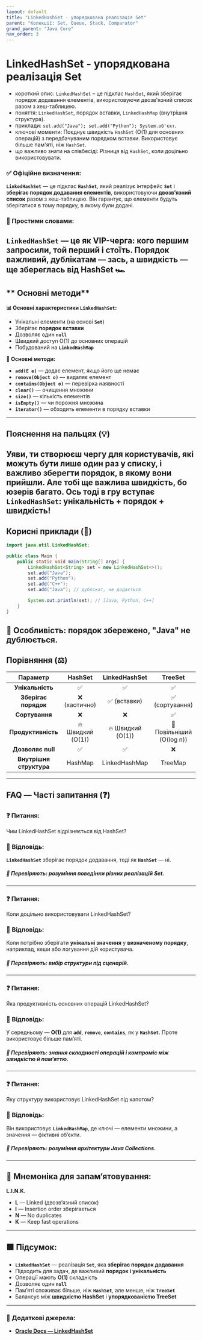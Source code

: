 ```yaml
---
layout: default
title: "LinkedHashSet - упорядкована реалізація Set"
parent: "Колекції: Set, Queue, Stack, Comparator"
grand_parent: "Java Core"
nav_order: 3
---
```


# LinkedHashSet - упорядкована реалізація Set

*   короткий опис: `LinkedHashSet` – це підклас `HashSet`, який зберігає порядок додавання елементів, використовуючи двозв'язний список разом з хеш-таблицею.
*   поняття: `LinkedHashSet`, порядок вставки, `LinkedHashMap` (внутрішня структура).
*   приклади: `set.add("Java"); set.add("Python"); System.об'єкт`.
*   ключові моменти: Поєднує швидкість `HashSet` (O(1) для основних операцій) з передбачуваним порядком вставки. Використовує більше пам'яті, ніж `HashSet`.
*   що важливо знати на співбесіді: Різниця від `HashSet`, коли доцільно використовувати.
### **✅ Офіційне визначення:**

**`LinkedHashSet`** — це підклас **`HashSet`**, який реалізує інтерфейс **`Set`** і **зберігає порядок додавання елементів**, використовуючи **двозв’язний список** разом з хеш-таблицею. Він гарантує, що елементи будуть зберігатися в тому порядку, в якому були додані.

### **🧠 Простими словами:**

**`LinkedHashSet`** — це як **VIP**\-черга: кого першим запросили, той перший і стоїть. Порядок важливий, дублікатам — зась, а швидкість — ще збереглась від **HashSet** 🏎️
---

## ** Основні методи**

**📊 Основні характеристики `LinkedHashSet`:**

* Унікальні елементи (на основі **`Set`**)
* Зберігає **порядок вставки**
* Дозволяє один **`null`**
* Швидкий доступ O(1) до основних операцій
* Побудований на **`LinkedHashMap`**

**📌 Основні методи:**

* **`add(E e)`** — додає елемент, якщо його ще немає
* **`remove(Object o)`** — видаляє елемент
* **`contains(Object o)`** — перевірка наявності
* **`clear()`** — очищення множини
* **`size()`** — кількість елементів
* **`isEmpty()`** — чи порожня множина
* **`iterator()`** — обходить елементи в порядку вставки

---

## **Пояснення на пальцях (💡)**

Уяви, ти створюєш чергу для користувачів, які можуть бути лише один раз у списку, і важливо зберегти **порядок, в якому вони прийшли**. Але тобі ще важлива швидкість, бо юзерів багато. Ось тоді в гру вступає **`LinkedHashSet`**: унікальність \+ порядок \+ швидкість\!
---

## **Корисні приклади (🧪)**

```java
import java.util.LinkedHashSet;

public class Main {
    public static void main(String[] args) {
        LinkedHashSet<String> set = new LinkedHashSet<>();
        set.add("Java");
        set.add("Python");
        set.add("C++");
        set.add("Java"); // дублікат, не додається

        System.out.println(set); // [Java, Python, C++]
    }
}
```
**🧪 Особливість:** порядок збережено, "Java" не дублюється.
---

## **Порівняння (⚖️)**

| Параметр | HashSet | LinkedHashSet | TreeSet |
| :---: | :---: | :---: | :---: |
| **Унікальність** | ✅ | ✅ | ✅ |
| **Зберігає порядок** | ❌ (хаотично) | ✅ (вставки) | ✅ (сортування) |
| **Сортування** | ❌ | ❌ | ✅ |
| **Продуктивність** | 🔥 Швидкий (O(1)) | 🔥 Швидкий (O(1)) | 🐢 Повільніший (O(log n)) |
| **Дозволяє null** | ✅ | ✅ | ❌ |
| **Внутрішня структура** | HashMap | LinkedHashMap | TreeMap |

---

## **FAQ — Часті запитання (❓)**

### **❓ Питання:**

 Чим LinkedHashSet відрізняється від HashSet?

### **💬 Відповідь:**





**`LinkedHashSet`** зберігає порядок додавання, тоді як **`HashSet`** — ні.

##### **📌 Перевіряють: розуміння поведінки різних реалізацій Set.**

---

### **❓ Питання:**

 Коли доцільно використовувати LinkedHashSet?

### **💬 Відповідь:**





Коли потрібно зберігати **унікальні значення** у **визначеному порядку**, наприклад, кеши або логування дій користувача.

##### **📌 Перевіряють: вибір структури під сценарій.**

---

### **❓ Питання:**

 Яка продуктивність основних операцій LinkedHashSet?

### **💬 Відповідь:**





У середньому — **O(1)** для **`add`**, **`remove`**, **`contains`**, як у **`HashSet`**. Проте використовує більше пам’яті.

##### **📌 Перевіряють: знання складності операцій і компроміс між швидкістю й памʼяттю.**

---

### **❓ Питання:**

 Яку структуру використовує LinkedHashSet під капотом?

### **💬 Відповідь:**





Він використовує **`LinkedHashMap`**, де ключі — елементи множини, а значення — фіктивні обʼєкти.

##### **📌 Перевіряють: розуміння архітектури Java Collections.**

---

## **🧠 Мнемоніка для запам’ятовування:**

**L.I.N.K.**

* **L** — Linked (двозв’язний список)
* **I** — Insertion order зберігається
* **N** — No duplicates
* **K** — Keep fast operations

---

## **🟩 Підсумок:**

* **`LinkedHashSet`** — реалізація **`Set`**, яка **зберігає порядок додавання**
* Підходить для задач, де важливий **порядок і унікальність**
* Операції мають **O(1)** складність
* Дозволяє один **`null`**
* Пам’яті споживає більше, ніж **`HashSet`**, але менше, ніж **`TreeSet`**
* Балансує між **швидкістю HashSet** і **упорядкованістю TreeSet**

---

### **🔗 Додаткові джерела:**

* [**Oracle Docs — LinkedHashSet**](https://docs.oracle.com/javase/8/docs/api/java/util/LinkedHashSet.html)